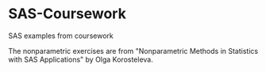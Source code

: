 # SAS-Coursework
SAS examples from coursework

The nonparametric exercises are from "Nonparametric Methods in Statistics with SAS Applications" by Olga Korosteleva.
